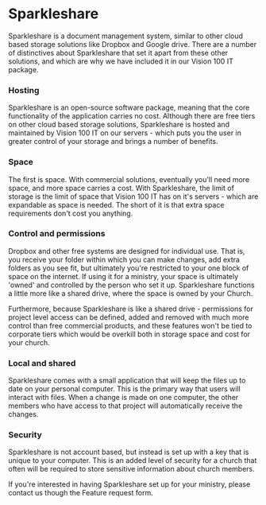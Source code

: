 Sparkleshare
=====================

Sparkleshare is a document management system, similar to other cloud based storage solutions like Dropbox and Google drive. There are a number of distinctives about Sparkleshare that set it apart from these other solutions, and which are why we have included it in our Vision 100 IT package.

### Hosting
Sparkleshare is an open-source software package, meaning that the core functionality of the application carries no cost. Although there are free tiers on other cloud based storage solutions, Sparkleshare is hosted and maintained by Vision 100 IT on our servers - which puts you the user in greater control of your storage and brings a number of benefits.

### Space
The first is space. With commercial solutions, eventually you'll need more space, and more space carries a cost. With Sparkleshare, the limit of storage is the limit of space that Vision 100 IT has on it's servers - which are expandable as space is needed. The short of it is that extra space requirements don't cost you anything.

### Control and permissions
Dropbox and other free systems are designed for individual use. That is, you receive your folder within which you can make changes, add extra folders as you see fit, but ultimately you're restricted to your one block of space on the internet. If using it for a ministry, your space is ultimately 'owned' and controlled by the person who set it up. Sparkleshare functions a little more like a shared drive, where the space is owned by your Church.

Furthermore, because Sparkleshare is like a shared drive - permissions for project level access can be defined, added and removed with much more control than free commercial products, and these features won't be tied to corporate tiers which would be overkill both in storage space and cost for your church.

### Local and shared
Sparkleshare comes with a small application that will keep the files up to date on your personal computer. This is the primary way that users will interact with files. When a change is made on one computer, the other members who have access to that project will automatically receive the changes.

### Security
Sparkleshare is not account based, but instead is set up with a key that is unique to your computer. This is an added level of security for a church that often will be required to store sensitive information about church members.

If you're interested in having Sparkleshare set up for your ministry, please contact us though the Feature request form.
